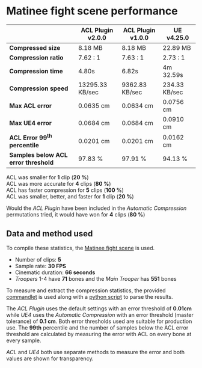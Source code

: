 # Matinee fight scene performance

|               | ACL Plugin v2.0.0 | ACL Plugin v1.0.0 | UE v4.25.0 |
| -------               | --------  | -------               | -------               |
| **Compressed size**   | 8.18 MB | 8.18 MB | 22.89 MB |
| **Compression ratio** | 7.62 : 1 | 7.63 : 1 | 2.73 : 1 |
| **Compression time**  | 4.80s | 6.82s | 4m 32.59s |
| **Compression speed** | 13295.33 KB/sec | 9362.83 KB/sec | 234.33 KB/sec |
| **Max ACL error**     | 0.0635 cm | 0.0634 cm | 0.0756 cm |
| **Max UE4 error**     | 0.0684 cm | 0.0684 cm | 0.0910 cm |
| **ACL Error 99<sup>th</sup> percentile** | 0.0201 cm | 0.0201 cm | 0.0162 cm |
| **Samples below ACL error threshold** | 97.83 % | 97.91 % | 94.13 % |

ACL was smaller for **1** clip (**20 %**)  
ACL was more accurate for **4** clips (**80 %**)  
ACL has faster compression for **5** clips (**100 %**)  
ACL was smaller, better, and faster for **1** clip (**20 %**)  

Would the *ACL Plugin* have been included in the *Automatic Compression* permutations tried, it would have won for **4** clips (**80 %**)

## Data and method used

To compile these statistics, the [Matinee fight scene](https://nfrechette.github.io/2017/10/05/acl_in_ue4/) is used.

*  Number of clips: **5**
*  Sample rate: **30 FPS**
*  Cinematic duration: **66 seconds**
*  *Troopers* 1-4 have **71** bones and the *Main Trooper* has **551** bones

To measure and extract the compression statistics, the provided [commandlet](../ACLPlugin/Source/ACLPluginEditor/Classes/ACLStatsDumpCommandlet.h) is used along with a [python script](../ACLPlugin/Extras/stat_parser.py) to parse the results.

The *ACL Plugin* uses the default settings with an error threshold of **0.01cm** while *UE4* uses the *Automatic Compression* with an error threshold (master tolerance) of **0.1 cm**. Both error thresholds used are suitable for production use. The **99th** percentile and the number of samples below the ACL error threshold are calculated by measuring the error with ACL on every bone at every sample.

*ACL* and *UE4* both use separate methods to measure the error and both values are shown for transparency.

